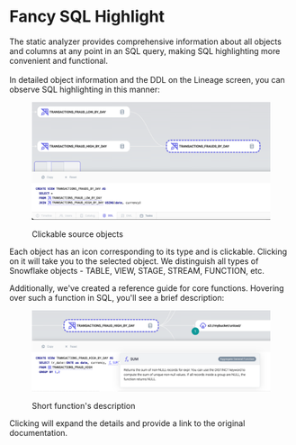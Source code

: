 # Fancy SQL Highlight

The static analyzer provides comprehensive information about all objects and columns at any point in an SQL query, making SQL highlighting more convenient and functional.\
\
In detailed object information and the DDL on the Lineage screen, you can observe SQL highlighting in this manner:

<figure><img src="../.gitbook/assets/image (1) (1).png" alt=""><figcaption><p>Clickable source objects</p></figcaption></figure>

Each object has an icon corresponding to its type and is clickable. Clicking on it will take you to the selected object. We distinguish all types of Snowflake objects - TABLE, VIEW, STAGE, STREAM, FUNCTION, etc.

Additionally, we've created a reference guide for core functions. Hovering over such a function in SQL, you'll see a brief description:

<figure><img src="../.gitbook/assets/image (1) (1) (1).png" alt=""><figcaption><p>Short function's description</p></figcaption></figure>

Clicking will expand the details and provide a link to the original documentation.
